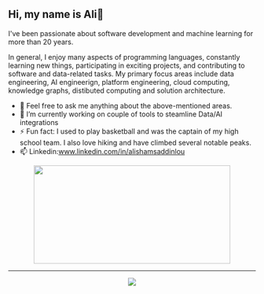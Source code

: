 ## Hi, my name is Ali👋

I've been passionate about software development and machine learning for more than 20 years.

In general, I enjoy many aspects of programming languages, constantly learning new things, participating in exciting projects, and contributing to software and data-related tasks. My primary focus areas include data engineering, AI engineerign, platform engineering, cloud computing, knowledge graphs, distibuted computing and solution architecture.

- 💬 Feel free to ask me anything about the above-mentioned areas.
- 🔭 I’m currently working on couple of tools to steamline Data/AI integrations
- ⚡ Fun fact: I used to play basketball and was the captain of my high school team. I also love hiking and have climbed several notable peaks.
- 📫 Linkedin:www.linkedin.com/in/alishamsaddinlou

<!--
<a href="https://github.com/alishams8/github-readme-stats">
  <img  width=400 height=300 align="center" src="https://github-readme-stats.vercel.app/api?username=alishams8&show_icons=true&theme=radical" />
</a>
-->
<div align="center">
  <a  href="https://github.com/alishams8/github-readme-stats">
    <img  width=400 height=200 align="center" src="https://github-readme-stats.vercel.app/api/top-langs/?username=alishams8&hide_progress=False&theme=radical" />
  </a>
</div>

------------
  <div align="center">
        <a href="https://git.io/streak-stats" >
            <img src="https://streak-stats.demolab.com/?user=alishams8&theme=dark"  />
        </a>
    </div>
